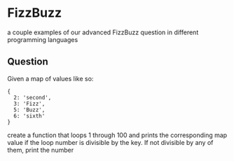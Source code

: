 # FizzBuzz

a couple examples of our advanced FizzBuzz question in different programming languages

## Question

Given a map of values like so:

```
{
  2: 'second',
  3: 'Fizz',
  5: 'Buzz',
  6: 'sixth'
}
```

create a function that loops 1 through 100 and prints the corresponding map value
if the loop number is divisible by the key. If not divisible by any of them,
print the number
